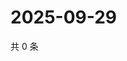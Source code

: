 # 2025-09-29

共 0 条

<!-- BEGIN ZHIHUVIDEO -->
<!-- 最后更新时间 Mon Sep 29 2025 23:11:32 GMT+0800 (China Standard Time) -->

<!-- END ZHIHUVIDEO -->
